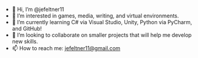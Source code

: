 - 👋 Hi, I’m @jefeltner11
- 👀 I’m interested in games, media, writing, and virtual environments.
- 🌱 I’m currently learning C# via Visual Studio, Unity, Python via PyCharm, and GitHub!
- 💞️ I’m looking to collaborate on smaller projects that will help me develop new skills.
- 📫 How to reach me: jefeltner11@gmail.com

<!---
jefeltner11/jefeltner11 is a ✨ special ✨ repository because its `README.md` (this file) appears on your GitHub profile.
You can click the Preview link to take a look at your changes.
--->
